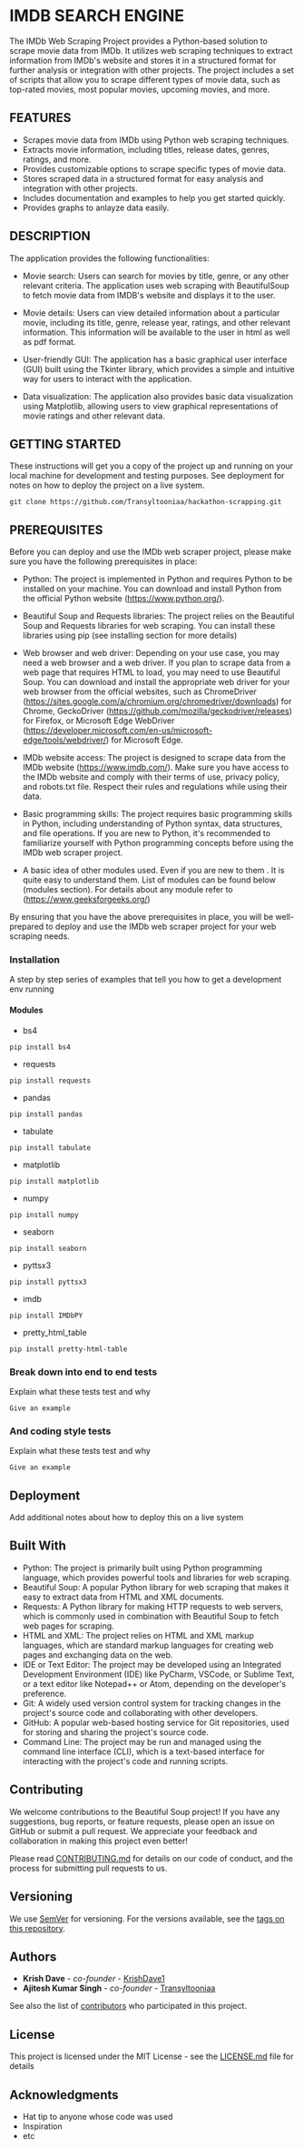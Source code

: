 # IMDB SEARCH ENGINE

The IMDb Web Scraping Project provides a Python-based solution to scrape movie data from IMDb. It utilizes web scraping techniques to extract information from IMDb's website and stores it in a structured format for further analysis or integration with other projects. The project includes a set of scripts that allow you to scrape different types of movie data, such as top-rated movies, most popular movies, upcoming movies, and more.

## FEATURES
* Scrapes movie data from IMDb using Python web scraping techniques.
* Extracts movie information, including titles, release dates, genres, ratings, and more.
* Provides customizable options to scrape specific types of movie data.
* Stores scraped data in a structured format for easy analysis and integration with other projects.
* Includes documentation and examples to help you get started quickly.
* Provides graphs to anlayze data easily.

## DESCRIPTION
The application provides the following functionalities:

* Movie search: Users can search for movies by title, genre, or any other relevant criteria. The application uses web scraping with BeautifulSoup to fetch movie data from IMDB's website and displays it to the user.

* Movie details: Users can view detailed information about a particular movie, including its title, genre, release year, ratings, and other relevant information. This information will be available to the user in html as well as pdf format.

* User-friendly GUI: The application has a basic graphical user interface (GUI) built using the Tkinter library, which provides a simple and intuitive way for users to interact with the application.

* Data visualization: The application also provides basic data visualization using Matplotlib, allowing users to view graphical representations of movie ratings and other relevant data.

## GETTING STARTED

These instructions will get you a copy of the project up and running on your local machine for development and testing purposes. See deployment for notes on how to deploy the project on a live system.

```
git clone https://github.com/Transyltooniaa/hackathon-scrapping.git
```

## PREREQUISITES
Before you can deploy and use the IMDb web scraper project, please make sure you have the following prerequisites in place:

* Python: The project is implemented in Python and requires Python to be installed on your machine. You can download and install Python from the official Python website (https://www.python.org/).

* Beautiful Soup and Requests libraries: The project relies on the Beautiful Soup and Requests libraries for web scraping. You can install these libraries using pip (see installing section for more details)

* Web browser and web driver: Depending on your use case, you may need a web browser and a web driver. If you plan to scrape data from a web page that requires HTML to load, you may need to use Beautiful Soup. You can download and install the appropriate web driver for your web browser from the official websites, such as ChromeDriver (https://sites.google.com/a/chromium.org/chromedriver/downloads) for Chrome, GeckoDriver (https://github.com/mozilla/geckodriver/releases) for Firefox, or Microsoft Edge WebDriver (https://developer.microsoft.com/en-us/microsoft-edge/tools/webdriver/) for Microsoft Edge.

* IMDb website access: The project is designed to scrape data from the IMDb website (https://www.imdb.com/). Make sure you have access to the IMDb website and comply with their terms of use, privacy policy, and robots.txt file. Respect their rules and regulations while using their data.

* Basic programming skills: The project requires basic programming skills in Python, including understanding of Python syntax, data structures, and file operations. If you are new to Python, it's recommended to familiarize yourself with Python programming concepts before using the IMDb web scraper project.

* A basic idea of other modules used. Even if you are new to them . It is quite easy to understand them. List of modules can be found below (modules section). For details about any module refer to (https://www.geeksforgeeks.org/)

By ensuring that you have the above prerequisites in place, you will be well-prepared to deploy and use the IMDb web scraper project for your web scraping needs.


### Installation

A step by step series of examples that tell you how to get a development env running


#### Modules
* bs4
```
pip install bs4 
```
* requests
```
pip install requests
```
* pandas
```
pip install pandas
```
* tabulate 
```
pip install tabulate
```
* matplotlib
```
pip install matplotlib
```
* numpy
```
pip install numpy
```
* seaborn
```
pip install seaborn
```
* pyttsx3
```
pip install pyttsx3
```
* imdb
```
pip install IMDbPY
```
* pretty_html_table
```
pip install pretty-html-table
```

### Break down into end to end tests

Explain what these tests test and why

```
Give an example
```

### And coding style tests

Explain what these tests test and why

```
Give an example
```

## Deployment

Add additional notes about how to deploy this on a live system

## Built With

* Python: The project is primarily built using Python programming language, which provides powerful tools and libraries for web scraping.
* Beautiful Soup: A popular Python library for web scraping that makes it easy to extract data from HTML and XML documents.
* Requests: A Python library for making HTTP requests to web servers, which is commonly used in combination with Beautiful Soup to fetch web pages for scraping.
* HTML and XML: The project relies on HTML and XML markup languages, which are standard markup languages for creating web pages and exchanging data on the web.
* IDE or Text Editor: The project may be developed using an Integrated Development Environment (IDE) like PyCharm, VSCode, or Sublime Text, or a text editor like Notepad++ or Atom, depending on the developer's preference.
* Git: A widely used version control system for tracking changes in the project's source code and collaborating with other developers.
* GitHub: A popular web-based hosting service for Git repositories, used for storing and sharing the project's source code.
* Command Line: The project may be run and managed using the command line interface (CLI), which is a text-based interface for interacting with the project's code and running scripts.

## Contributing

We welcome contributions to the Beautiful Soup project! If you have any suggestions, bug reports, or feature requests, please open an issue on GitHub or submit a pull request. We appreciate your feedback and collaboration in making this project even better!

Please read [CONTRIBUTING.md](https://gist.github.com/PurpleBooth/b24679402957c63ec426) for details on our code of conduct, and the process for submitting pull requests to us.

## Versioning

We use [SemVer](http://semver.org/) for versioning. For the versions available, see the [tags on this repository](https://github.com/your/project/tags). 

## Authors

* **Krish Dave** - *co-founder* - [KrishDave1](https://github.com/KrishDave1)
* **Ajitesh Kumar Singh** - *co-founder* - [Transyltooniaa](https://github.com/Transyltooniaa)



See also the list of [contributors](https://github.com/your/project/contributors) who participated in this project.

## License

This project is licensed under the MIT License - see the [LICENSE.md](LICENSE.md) file for details

## Acknowledgments

* Hat tip to anyone whose code was used
* Inspiration
* etc
